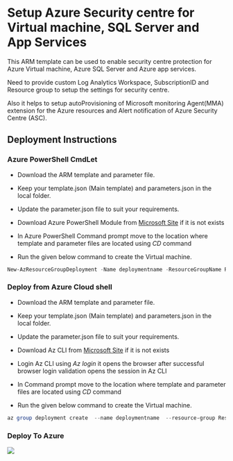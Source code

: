 Setup Azure Security centre for Virtual machine, SQL Server and App Services
============================================================================

This ARM template can be used to enable security centre protection for Azure
Virtual machine, Azure SQL Server and Azure app services.

Need to provide custom Log Analytics Workspace, SubscriptionID and Resource
group to setup the settings for security centre.

Also it helps to setup autoProvisioning of Microsoft monitoring Agent(MMA)
extension for the Azure resources and Alert notification of Azure Security
Centre (ASC).

Deployment Instructions
-----------------------

### Azure PowerShell CmdLet

-   Download the ARM template and parameter file.

-   Keep your template.json (Main template) and parameters.json in the local
    folder.

-   Update the parameter.json file to suit your requirements.

-   Download Azure PowerShell Module from [Microsoft
    Site](https://docs.microsoft.com/en-us/powershell/azure/install-az-ps?view=azps-3.1.0)
    if it is not exists

-   In Azure PowerShell Command prompt move to the location where template and
    parameter files are located using *CD* command

-   Run the given below command to create the Virtual machine.

~~~~~~~~~~~~~~~~~~~~~~~~~~~~~~~~~~~~~~~~~~~~~~~~~~~~~~~~~~~~~~~~~~~~~ powershell
New-AzResourceGroupDeployment -Name deploymentname -ResourceGroupName Resourcegroupname -TemplateFile template.json -TemplateParameterFile parameters.json
~~~~~~~~~~~~~~~~~~~~~~~~~~~~~~~~~~~~~~~~~~~~~~~~~~~~~~~~~~~~~~~~~~~~~~~~~~~~~~~~

### Deploy from Azure Cloud shell

-   Download the ARM template and parameter file.

-   Keep your template.json (Main template) and parameters.json in the local
    folder.

-   Update the parameter.json file to suit your requirements.

-   Download Az CLI from [Microsoft
    Site](https://docs.microsoft.com/en-us/cli/azure/install-azure-cli?view=azure-cli-latest)
    if it is not exists

-   Login Az CLI using *Az login* it opens the browser after successful browser
    login validation opens the session in Az CLI

-   In Command prompt move to the location where template and parameter files
    are located using *CD* command

-   Run the given below command to create the Virtual machine.

~~~~~~~~~~~~~~~~~~~~~~~~~~~~~~~~~~~~~~~~~~~~~~~~~~~~~~~~~~~~~~~~~~~~~ powershell
az group deployment create  --name deploymentname  --resource-group Resourcegroupname  --template-file template.json  --parameters parameters.json
~~~~~~~~~~~~~~~~~~~~~~~~~~~~~~~~~~~~~~~~~~~~~~~~~~~~~~~~~~~~~~~~~~~~~~~~~~~~~~~~

### Deploy To Azure

<a href="https://portal.azure.com/#create/Microsoft.Template/uri/https%3A%2F%2Fraw.githubusercontent.com%2FMicrosoft%2FAccountGuard%2Fmaster%2FSecurity%2FSecurity-Center%2Ftemplate.json" target="_blank">
    <img src="https://raw.githubusercontent.com/Azure/azure-quickstart-templates/master/1-CONTRIBUTION-GUIDE/images/deploytoazure.png"/> 
</a>